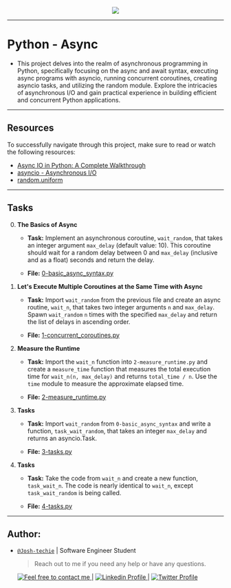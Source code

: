 <p align="center">
<img src ="https://www.bing.com/images/blob?bcid=qMKCkrTVyaMGAiOH6KN5u4zeA2Bv.....3o">
</p>

---

# Python - Async

- This project delves into the realm of asynchronous programming in Python, specifically focusing on the async and await syntax, executing async programs with asyncio, running concurrent coroutines, creating asyncio tasks, and utilizing the random module. Explore the intricacies of asynchronous I/O and gain practical experience in building efficient and concurrent Python applications.

---

## Resources

To successfully navigate through this project, make sure to read or watch the following resources:

- [Async IO in Python: A Complete Walkthrough](https://realpython.com/async-io-python/)
- [asyncio - Asynchronous I/O](https://docs.python.org/3/library/asyncio.html)
- [random.uniform](https://docs.python.org/3/library/random.html#random.uniform)

---

## Tasks

0. **The Basics of Async**

    - **Task:** Implement an asynchronous coroutine, `wait_random`, that takes an integer argument `max_delay` (default value: 10). This coroutine should wait for a random delay between 0 and `max_delay` (inclusive and as a float) seconds and return the delay.

    - **File:** [0-basic_async_syntax.py](./0-basic_async_syntax.py)

1. **Let's Execute Multiple Coroutines at the Same Time with Async**

    - **Task:** Import `wait_random` from the previous file and create an async routine, `wait_n`, that takes two integer arguments `n` and `max_delay`. Spawn `wait_random` `n` times with the specified `max_delay` and return the list of delays in ascending order.

    - **File:** [1-concurrent_coroutines.py](./1-concurrent_coroutines.py)

2. **Measure the Runtime**

    - **Task:** Import the `wait_n` function into `2-measure_runtime.py` and create a `measure_time` function that measures the total execution time for `wait_n(n, max_delay)` and returns `total_time / n`. Use the `time` module to measure the approximate elapsed time.

    - **File:** [2-measure_runtime.py](./2-measure_runtime.py)

3. **Tasks**

    - **Task:** Import `wait_random` from `0-basic_async_syntax` and write a function, `task_wait_random`, that takes an integer `max_delay` and returns an asyncio.Task.

    - **File:** [3-tasks.py](./3-tasks.py)

4. **Tasks**

    - **Task:** Take the code from `wait_n` and create a new function, `task_wait_n`. The code is nearly identical to `wait_n`, except `task_wait_random` is being called.

    - **File:** [4-tasks.py](./4-tasks.py)

---

## Author:

- [`@Josh-techie`]() | Software Engineer Student

  > Reach out to me if you need any help or have any questions.

  <a href="mailto:youssef.abouyahia@e-polytechnique.ma">
  	<img alt="Feel free to contact me" src="https://img.shields.io/badge/-Ask_me_anything-blue?style=flat&logo=Gmail&logoColor=white&link=mailto:youssef.abouyahia@e-polytechnique.ma&color=3d85c6" />
  </a>
  <span> | </span>
    <a href="https://www.linkedin.com/in/youssef-abouyahia/">
        <img alt="Linkedin Profile" src="https://img.shields.io/badge/-Linkedin-0072b1?style=flat&logo=Linkedin&logoColor=white&link=https://www.linkedin.com/in/youssef-abouyahia/" />
    </a>
    <span> | </span>
    <a href="https://twitter.com/JoesephAb">
        <img alt="Twitter Profile" src="https://img.shields.io/badge/-Twitter-0072b1?style=flat&logo=Twitter&logoColor=white&link=https://twitter.com/JoesephAb&color=1DA1F2" />
    </a>
